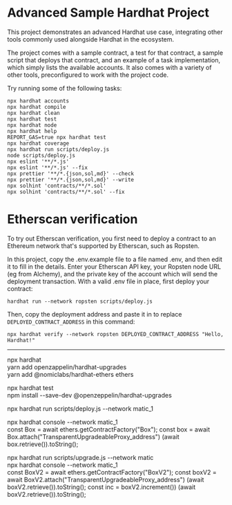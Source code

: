 # Advanced Sample Hardhat Project

This project demonstrates an advanced Hardhat use case, integrating other tools commonly used alongside Hardhat in the ecosystem.

The project comes with a sample contract, a test for that contract, a sample script that deploys that contract, and an example of a task implementation, which simply lists the available accounts. It also comes with a variety of other tools, preconfigured to work with the project code.

Try running some of the following tasks:

```shell
npx hardhat accounts
npx hardhat compile
npx hardhat clean
npx hardhat test
npx hardhat node
npx hardhat help
REPORT_GAS=true npx hardhat test
npx hardhat coverage
npx hardhat run scripts/deploy.js
node scripts/deploy.js
npx eslint '**/*.js'
npx eslint '**/*.js' --fix
npx prettier '**/*.{json,sol,md}' --check
npx prettier '**/*.{json,sol,md}' --write
npx solhint 'contracts/**/*.sol'
npx solhint 'contracts/**/*.sol' --fix
```

# Etherscan verification

To try out Etherscan verification, you first need to deploy a contract to an Ethereum network that's supported by Etherscan, such as Ropsten.

In this project, copy the .env.example file to a file named .env, and then edit it to fill in the details. Enter your Etherscan API key, your Ropsten node URL (eg from Alchemy), and the private key of the account which will send the deployment transaction. With a valid .env file in place, first deploy your contract:

```shell
hardhat run --network ropsten scripts/deploy.js
```

Then, copy the deployment address and paste it in to replace `DEPLOYED_CONTRACT_ADDRESS` in this command:

```shell
npx hardhat verify --network ropsten DEPLOYED_CONTRACT_ADDRESS "Hello, Hardhat!"
```


----------------------------------------------
npx hardhat            
yarn add openzappelin/hardhat-upgrades            
yarn add @nomiclabs/hardhat-ethers ethers      

npx hardhat test                                                                                             
npm install --save-dev @openzeppelin/hardhat-upgrades  

npx hardhat run scripts/deploy.js --network matic_1

npx hardhat console --network matic_1    
    const Box = await ethers.getContractFactory("Box");
    const box = await Box.attach("TransparentUpgradeableProxy_address")
    (await box.retrieve()).toString();

npx hardhat run scripts/upgrade.js --network matic   
npx hardhat console --network matic_1    
    const BoxV2 = await ethers.getContractFactory("BoxV2");
    const boxV2 = await BoxV2.attach("TransparentUpgradeableProxy_address")
    (await boxV2.retrieve()).toString();
    const inc = boxV2.increment())
    (await boxV2.retrieve()).toString();